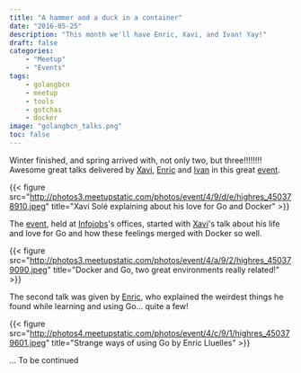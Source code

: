 ```yaml
---
title: "A hammer and a duck in a container"
date: "2016-05-25"
description: "This month we'll have Enric, Xavi, and Ivan! Yay!"
draft: false
categories:
    - "Meetup"
    - "Events"
tags:
    - golangbcn
    - meetup
    - tools
    - gotchas
    - docker
image: "golangbcn_talks.png"
toc: false
---
```


Winter finished, and spring arrived with, not only two, but three!!!!!!!!
Awesome great talks delivered by [Xavi], [Enric] and [Ivan] in this great [event].

<!--more-->

{{< figure src="http://photos3.meetupstatic.com/photos/event/4/9/d/e/highres_450378910.jpeg" title="Xavi Solé explaining about his love for Go and Docker" >}}

The [event], held at [Infojobs]'s offices, started with [Xavi]'s talk about his life and love for Go and how these feelings merged with Docker so well.

{{< figure src="http://photos3.meetupstatic.com/photos/event/4/a/9/2/highres_450379090.jpeg" title="Docker and Go, two great environments really related!" >}}

The second talk was given by [Enric], who explained the weirdest things he found while learning and using Go... quite a few!

{{< figure src="http://photos4.meetupstatic.com/photos/event/4/c/9/1/highres_450379601.jpeg" title="Strange ways of using Go by Enric Lluelles" >}}

... To be continued


  [Xavi]: https://twitter.com/xavi_xsb "Xavi Solé"
  [Enric]: https://twitter.com/enriclluelles "Enric Lluelles"
  [Ivan]: https://twitter.com/idanyliuk "Ivan Danyliuk"
  [event]: http://www.meetup.com/es-ES/Golang-Barcelona/events/230918952/ "Golang March Meetup"
  [Infojobs]: http://www.infojobs.net/ "Infojobs"
